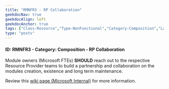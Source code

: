 ```yaml
---
title: "RMNFR3 - RP Collaboration"
geekdocNav: true
geekdocAlign: left
geekdocAnchor: true
tags: ["Class-Resource","Type-NonFunctional","Category-Composition","Language-Shared","Enforcement-SHOULD","Persona-Owner","Lifecycle-Maintenance"]
type: "posts"
---
```


#### ID: RMNFR3 - Category: Composition - RP Collaboration

Module owners (Microsoft FTEs) **SHOULD** reach out to the respective Resource Provider teams to build a partnership and collaboration on the modules creation, existence and long term maintenance.

Review this [wiki page (Microsoft Internal)](https://dev.azure.com/CSUSolEng/Azure%20Verified%20Modules/_wiki/wikis/AVM%20Internal%20Wiki/276/RP-Collaboration) for more information.
